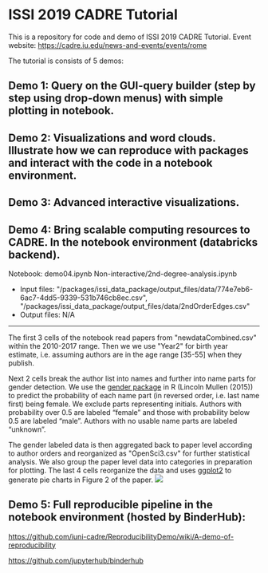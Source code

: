 # ISSI 2019 CADRE Tutorial 
This is a repository for code and demo of ISSI 2019 CADRE Tutorial. Event website:
https://cadre.iu.edu/news-and-events/events/rome

The tutorial is consists of 5 demos:

## Demo 1: Query on the GUI-query builder (step by step using drop-down menus) with simple plotting in notebook.

## Demo 2: Visualizations and word clouds. Illustrate how we can reproduce with packages and interact with the code in a notebook environment.

## Demo 3: Advanced interactive visualizations.

## Demo 4: Bring scalable computing resources to CADRE. In the notebook environment (databricks backend).

Notebook: demo04.ipynb Non-interactive/2nd-degree-analysis.ipynb

* Input files: "/packages/issi_data_package/output_files/data/774e7eb6-6ac7-4dd5-9339-531b746cb8ec.csv", "/packages/issi_data_package/output_files/data/2ndOrderEdges.csv"
* Output files: N/A

***

The first 3 cells of the notebook read papers from "newdataCombined.csv" within the 2010-2017 range. Then we we use "Year2" for birth year estimate, i.e. assuming authors are in the age range [35-55] when they publish. 

Next 2 cells break the author list into names and further into name parts for gender detection. We use the [gender package]( https://github.com/ropensci/gender) in R (Lincoln Mullen (2015)) to predict the probability of each name part (in reversed order, i.e. last name first) being female. We exclude parts representing initials. Authors with probability over 0.5 are labeled “female” and those with probability below 0.5 are labeled “male”.  Authors with no usable name parts are labeled “unknown”.  

The gender labeled data is then aggregated back to paper level according to author orders and reorganized as "OpenSci3.csv" for further statistical analysis. We also group the paper level data into categories in preparation for plotting. The last 4 cells reorganize the data and uses [ggplot2](https://ggplot2.tidyverse.org/) to generate pie charts in Figure 2 of the paper.
![](https://github.com/iuni-cadre/ReproducibilityDemo/blob/master/code-data/MultiPie.png)


## Demo 5: Full reproducible pipeline in the notebook environment (hosted by BinderHub): 
https://github.com/iuni-cadre/ReproducibilityDemo/wiki/A-demo-of-reproducibility

https://github.com/jupyterhub/binderhub

